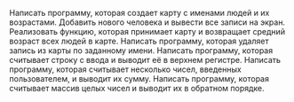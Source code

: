 Написать программу, которая создает карту с именами людей и их возрастами. Добавить нового человека и вывести все записи на экран.
Реализовать функцию, которая принимает карту и возвращает средний возраст всех людей в карте.
Написать программу, которая удаляет запись из карты по заданному имени.
Написать программу, которая считывает строку с ввода и выводит её в верхнем регистре.
Написать программу, которая считывает несколько чисел, введенных пользователем, и выводит их сумму.
Написать программу, которая считывает массив целых чисел и выводит их в обратном порядке.